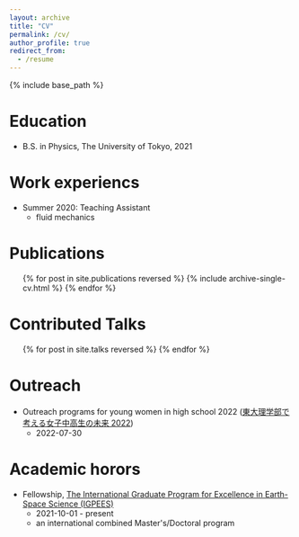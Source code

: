```yaml
---
layout: archive
title: "CV"
permalink: /cv/
author_profile: true
redirect_from:
  - /resume
---
```


{% include base_path %}

Education
======
* B.S. in Physics, The University of Tokyo, 2021

Work experiencs
======
* Summer 2020: Teaching Assistant
  * fluid mechanics

Publications
======
  <ul>{% for post in site.publications reversed %}
    {% include archive-single-cv.html %}
  {% endfor %}</ul>
  
Contributed Talks
======
  <ul>{% for post in site.talks reversed %}
  {% endfor %}</ul>
  
Outreach
======
* Outreach programs for young women in high school 2022 ([東大理学部で考える女子中高生の未来 2022](https://www.s.u-tokyo.ac.jp/ja/event/7938/))
  * 2022-07-30
  
Academic horors
======
* Fellowship, [The International Graduate Program for Excellence in Earth-Space Science (IGPEES)](https://www.s.u-tokyo.ac.jp/en/IGPEES/index.html)
  * 2021-10-01 - present
  * an international combined Master's/Doctoral program
